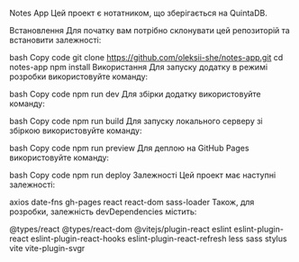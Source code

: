 Notes App
Цей проект є нотатником, що зберігається на QuintaDB.

Встановлення
Для початку вам потрібно склонувати цей репозиторій та встановити залежності:

bash
Copy code
git clone https://github.com/oleksii-she/notes-app.git
cd notes-app
npm install
Використання
Для запуску додатку в режимі розробки використовуйте команду:

bash
Copy code
npm run dev
Для збірки додатку використовуйте команду:

bash
Copy code
npm run build
Для запуску локального серверу зі збіркою використовуйте команду:

bash
Copy code
npm run preview
Для деплою на GitHub Pages використовуйте команду:

bash
Copy code
npm run deploy
Залежності
Цей проект має наступні залежності:

axios
date-fns
gh-pages
react
react-dom
sass-loader
Також, для розробки, залежність devDependencies містить:

@types/react
@types/react-dom
@vitejs/plugin-react
eslint
eslint-plugin-react
eslint-plugin-react-hooks
eslint-plugin-react-refresh
less
sass
stylus
vite
vite-plugin-svgr
